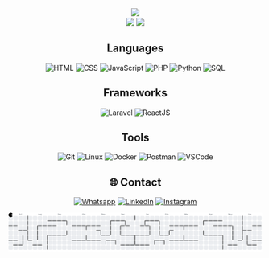 <!-- Stats -->
<div align="center">
  <img src="https://github-readme-stats.vercel.app/api?username=lemelinha&theme=aura&hide_border=true&include_all_commits=true&count_private=true" width="55%" /> </br>
  <img src="https://nirzak-streak-stats.vercel.app?user=lemelinha&theme=aura&hide_border=true" width="50%" />
  <img src="https://github-readme-stats.vercel.app/api/top-langs/?username=lemelinha&theme=aura&hide_border=true&include_all_commits=true&count_private=true&layout=compact" width="36%" /> </br>
</div>


<!-- Habilidades -->
<div align="center">
  
## Languages
![HTML](https://img.shields.io/badge/HTML-E34F26?style=for-the-badge&logo=html5&logoColor=white) ![CSS](https://img.shields.io/badge/CSS-1572B6?style=for-the-badge&logo=css3&logoColor=white) ![JavaScript](https://img.shields.io/badge/JavaScript-F7DF1E?style=for-the-badge&logo=javascript&logoColor=black) ![PHP](https://img.shields.io/badge/PHP-777BB4?style=for-the-badge&logo=php&logoColor=white) ![Python](https://img.shields.io/badge/Python-white?style=for-the-badge&logo=Python) ![SQL](https://img.shields.io/badge/SQL-4479A1?style=for-the-badge&logo=mysql&logoColor=white)

## Frameworks
![Laravel](https://img.shields.io/badge/Laravel-FF2D20?style=for-the-badge&logo=laravel&logoColor=white) ![ReactJS](https://img.shields.io/badge/React-61DAFB?style=for-the-badge&logo=react&logoColor=black)

## Tools
![Git](https://img.shields.io/badge/Git-F05032?style=for-the-badge&logo=git&logoColor=white) ![Linux](https://img.shields.io/badge/Linux-1c1c1b?style=for-the-badge&logo=Linux) ![Docker](https://img.shields.io/badge/Docker-2496ED?style=for-the-badge&logo=docker&logoColor=white) ![Postman](https://img.shields.io/badge/Postman-FF6C37?style=for-the-badge&logo=postman&logoColor=white) ![VSCode](https://img.shields.io/badge/VS_Code-007ACC?style=for-the-badge&logo=visual-studio-code&logoColor=white) 


</div>

<!-- Social -->
<div align="center">

## 🌐 Contact
[![Whatsapp](https://img.shields.io/badge/WhatsApp-25D366?style=for-the-badge&logo=whatsapp&logoColor=white)](https://api.whatsapp.com/send?phone=5512996756922) [![LinkedIn](https://img.shields.io/badge/LinkedIn-%230077B5.svg?logo=linkedin&style=for-the-badge&logo=whatsapp&logoColor=white)](https://linkedin.com/in/lucaslemee) [![Instagram](https://img.shields.io/badge/Instagram-%23E4405F.svg?logo=Instagram&style=for-the-badge&logo=whatsapp&logoColor=white)](https://instagram.com/leme._)

</div>

<picture>
  <source media="(prefers-color-scheme: dark)" srcset="https://raw.githubusercontent.com/lemelinha/lemelinha/output/pacman-contribution-graph-dark.svg">
  <source media="(prefers-color-scheme: light)" srcset="https://raw.githubusercontent.com/lemelinha/lemelinha/output/pacman-contribution-graph.svg">
  <img alt="pacman contribution graph" src="https://raw.githubusercontent.com/lemelinha/lemelinha/output/pacman-contribution-graph.svg">
</picture>

